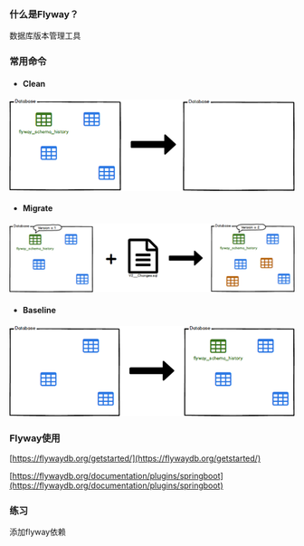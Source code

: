 ### 什么是Flyway？

数据库版本管理工具

### 常用命令

* #### Clean

#### ![](/assets/flyway-clean.png)

* #### Migrate

![](/assets/flyway-migrate.png)

* #### Baseline

#### ![](/assets/flyway-baseline.png)

### Flyway使用

[https://flywaydb.org/getstarted/](https://flywaydb.org/getstarted/)

[https://flywaydb.org/documentation/plugins/springboot](https://flywaydb.org/documentation/plugins/springboot)

### 练习

添加flyway依赖

